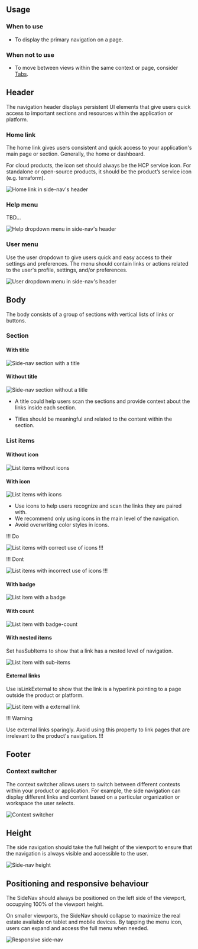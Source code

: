 ## Usage

### When to use

- To display the primary navigation on a page.

### When not to use

- To move between views within the same context or page, consider [Tabs](#).

## Header

The navigation header displays persistent UI elements that give users quick access to important sections and resources within the application or platform.

### Home link

The home link gives users consistent and quick access to your application's main page or section. Generally, the home or dashboard.

For cloud products, the icon set should always be the HCP service icon. For standalone or open-source products, it should be the product’s service icon (e.g. terraform).

![Home link in side-nav's header](/assets/components/side-nav/header-logo.png)

### Help menu

TBD...

![Help dropdown menu in side-nav's header](/assets/components/side-nav/help-dropdown.png)

### User menu

Use the user dropdown to give users quick and easy access to their settings and preferences. The menu should contain links or actions related to the user's profile, settings, and/or preferences. 

![User dropdown menu in side-nav's header](/assets/components/side-nav/user-dropdown.png)

## Body

The body consists of a group of sections with vertical lists of links or buttons.

### Section

#### With title

![Side-nav section with a title](/assets/components/side-nav/section-with-title.png)

#### Without title

![Side-nav section without a title](/assets/components/side-nav/section-without-title.png)

- A title could help users scan the sections and provide context about the links inside each section.

- Titles should be meaningful and related to the content within the section.

### List items

#### Without icon

![List items without icons](/assets/components/side-nav/list-item-without-icon.png)

#### With icon

![List items with icons](/assets/components/side-nav/list-item-with-icon.png)

- Use icons to help users recognize and scan the links they are paired with.
- We recommend only using icons in the main level of the navigation.
- Avoid overwriting color styles in icons.

!!! Do

![List items with correct use of icons](/assets/components/side-nav/list-item-with-icon-do.png)
!!!

!!! Dont

![List items with incorrect use of icons](/assets/components/side-nav/list-item-with-icon-dont.png)
!!!

#### With badge

![List item with a badge](/assets/components/side-nav/list-item-with-badge.png)

#### With count

![List item with badge-count](/assets/components/side-nav/list-item-with-count.png)

#### With nested items

Set hasSubItems to show that a link has a nested level of navigation.

![List item with sub-items](/assets/components/side-nav/list-item-with-nested-items.png)

#### External links

Use isLinkExternal to show that the link is a hyperlink pointing to a page outside the product or platform.

![List item with a external link](/assets/components/side-nav/list-item-with-external-link.png)

!!! Warning

Use external links sparingly. Avoid using this property to link pages that are irrelevant to the product's navigation.
!!!

## Footer

### Context switcher

The context switcher allows users to switch between different contexts within your product or application. For example, the side navigation can display different links and content based on a particular organization or workspace the user selects.

![Context switcher](/assets/components/side-nav/footer-context-switcher.png)

## Height

The side navigation should take the full height of the viewport to ensure that the navigation is always visible and accessible to the user.

![Side-nav height](/assets/components/side-nav/sidenav-height.png)

## Positioning and responsive behaviour

The SideNav should always be positioned on the left side of the viewport, occupying 100% of the viewport height.

On smaller viewports, the SideNav should collapse to maximize the real estate available on tablet and mobile devices. By tapping the menu icon, users can expand and access the full menu when needed.

![Responsive side-nav](/assets/components/side-nav/sidenav-position-and-responsive.png)
